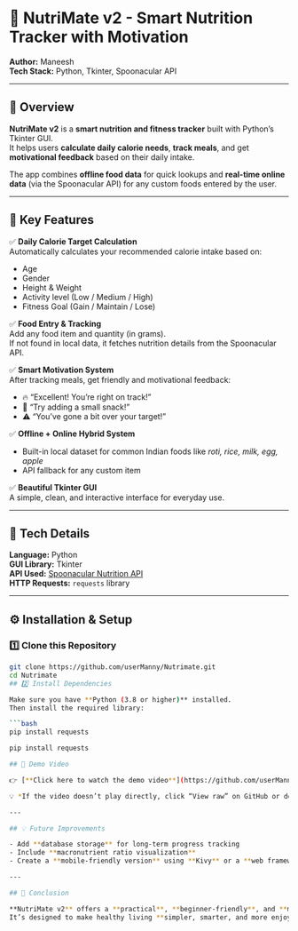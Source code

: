 # 🥗 NutriMate v2 - Smart Nutrition Tracker with Motivation

**Author:** Maneesh  
**Tech Stack:** Python, Tkinter, Spoonacular API  

---

## 📘 Overview

**NutriMate v2** is a **smart nutrition and fitness tracker** built with Python’s Tkinter GUI.  
It helps users **calculate daily calorie needs**, **track meals**, and get **motivational feedback** based on their daily intake.

The app combines **offline food data** for quick lookups and **real-time online data** (via the Spoonacular API) for any custom foods entered by the user.

---

## 🌟 Key Features

✅ **Daily Calorie Target Calculation**  
Automatically calculates your recommended calorie intake based on:
- Age  
- Gender  
- Height & Weight  
- Activity level (Low / Medium / High)  
- Fitness Goal (Gain / Maintain / Lose)

✅ **Food Entry & Tracking**  
Add any food item and quantity (in grams).  
If not found in local data, it fetches nutrition details from the Spoonacular API.

✅ **Smart Motivation System**  
After tracking meals, get friendly and motivational feedback:
- 🔥 “Excellent! You’re right on track!”  
- 💪 “Try adding a small snack!”  
- ⚠ “You’ve gone a bit over your target!”

✅ **Offline + Online Hybrid System**  
- Built-in local dataset for common Indian foods like *roti, rice, milk, egg, apple*  
- API fallback for any custom item

✅ **Beautiful Tkinter GUI**  
A simple, clean, and interactive interface for everyday use.

---

## 🧠 Tech Details

**Language:** Python  
**GUI Library:** Tkinter  
**API Used:** [Spoonacular Nutrition API](https://spoonacular.com/food-api)  
**HTTP Requests:** `requests` library

---

## ⚙️ Installation & Setup

### 1️⃣ Clone this Repository
```bash
git clone https://github.com/userManny/Nutrimate.git
cd Nutrimate
## 2️⃣ Install Dependencies

Make sure you have **Python (3.8 or higher)** installed.  
Then install the required library:

```bash
pip install requests

pip install requests

## 🎥 Demo Video

👉 [**Click here to watch the demo video**](https://github.com/userManny/Nutrimate/blob/main/demo.mp4)

💡 *If the video doesn’t play directly, click “View raw” on GitHub or download it to watch locally.*

---

## 💡 Future Improvements

- Add **database storage** for long-term progress tracking  
- Include **macronutrient ratio visualization**  
- Create a **mobile-friendly version** using **Kivy** or a **web framework**  

---

## 🏁 Conclusion

**NutriMate v2** offers a **practical**, **beginner-friendly**, and **motivational** approach to daily nutrition tracking.  
It’s designed to make healthy living **simpler, smarter, and more enjoyable!**  

